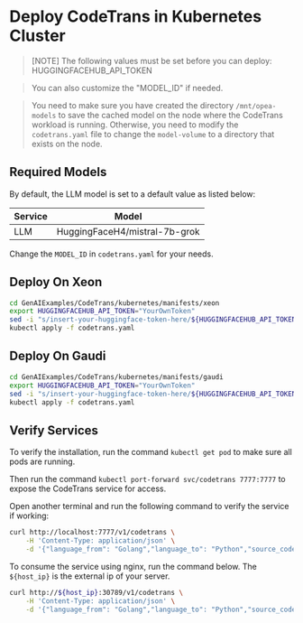 # Deploy CodeTrans in Kubernetes Cluster

> [NOTE]
> The following values must be set before you can deploy:
> HUGGINGFACEHUB_API_TOKEN

> You can also customize the "MODEL_ID" if needed.

> You need to make sure you have created the directory `/mnt/opea-models` to save the cached model on the node where the CodeTrans workload is running. Otherwise, you need to modify the `codetrans.yaml` file to change the `model-volume` to a directory that exists on the node.

## Required Models

By default, the LLM model is set to a default value as listed below:

|Service  |Model                    |
|---------|-------------------------|
|LLM      |HuggingFaceH4/mistral-7b-grok|

Change the `MODEL_ID` in `codetrans.yaml` for your needs.

## Deploy On Xeon

```bash
cd GenAIExamples/CodeTrans/kubernetes/manifests/xeon
export HUGGINGFACEHUB_API_TOKEN="YourOwnToken"
sed -i "s/insert-your-huggingface-token-here/${HUGGINGFACEHUB_API_TOKEN}/g" codetrans.yaml
kubectl apply -f codetrans.yaml
```

## Deploy On Gaudi

```bash
cd GenAIExamples/CodeTrans/kubernetes/manifests/gaudi
export HUGGINGFACEHUB_API_TOKEN="YourOwnToken"
sed -i "s/insert-your-huggingface-token-here/${HUGGINGFACEHUB_API_TOKEN}/g" codetrans.yaml
kubectl apply -f codetrans.yaml
```

## Verify Services

To verify the installation, run the command `kubectl get pod` to make sure all pods are running.

Then run the command `kubectl port-forward svc/codetrans 7777:7777` to expose the CodeTrans service for access.

Open another terminal and run the following command to verify the service if working:

```bash
curl http://localhost:7777/v1/codetrans \
    -H 'Content-Type: application/json' \
    -d '{"language_from": "Golang","language_to": "Python","source_code": "package main\n\nimport \"fmt\"\nfunc main() {\n    fmt.Println(\"Hello, World!\");\n}"}'
```

To consume the service using nginx, run the command below. The `${host_ip}` is the external ip of your server.

```bash
curl http://${host_ip}:30789/v1/codetrans \
    -H 'Content-Type: application/json' \
    -d '{"language_from": "Golang","language_to": "Python","source_code": "package main\n\nimport \"fmt\"\nfunc main() {\n    fmt.Println(\"Hello, World!\");\n}"}'
```
